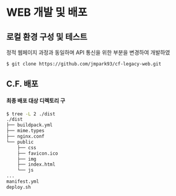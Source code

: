 # WEB 개발 및 배포

## 로컬 환경 구성 및 테스트 

정적 웹페이지 과정과 동일하며 API 통신을 위한 부분을 변경하여 개발하였 

```
$ git clone https://github.com/jmpark93/cf-legacy-web.git
```

## C.F. 배포 

#### 최종 배포 대상 디렉토리 구

```bash
$ tree -L 2 ./dist 
./dist
├── buildpack.yml
├── mime.types
├── nginx.conf
└── public
    ├── css
    ├── favicon.ico
    ├── img
    ├── index.html
    └── js
...
manifest.yml    
deploy.sh
```



